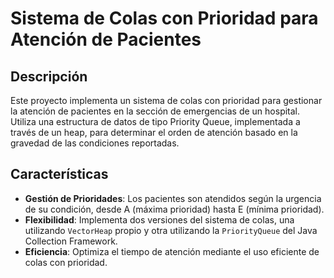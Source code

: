 # Sistema de Colas con Prioridad para Atención de Pacientes

## Descripción
Este proyecto implementa un sistema de colas con prioridad para gestionar la atención de pacientes en la sección de emergencias de un hospital. Utiliza una estructura de datos de tipo Priority Queue, implementada a través de un heap, para determinar el orden de atención basado en la gravedad de las condiciones reportadas.

## Características
- **Gestión de Prioridades**: Los pacientes son atendidos según la urgencia de su condición, desde A (máxima prioridad) hasta E (mínima prioridad).
- **Flexibilidad**: Implementa dos versiones del sistema de colas, una utilizando `VectorHeap` propio y otra utilizando la `PriorityQueue` del Java Collection Framework.
- **Eficiencia**: Optimiza el tiempo de atención mediante el uso eficiente de colas con prioridad.
